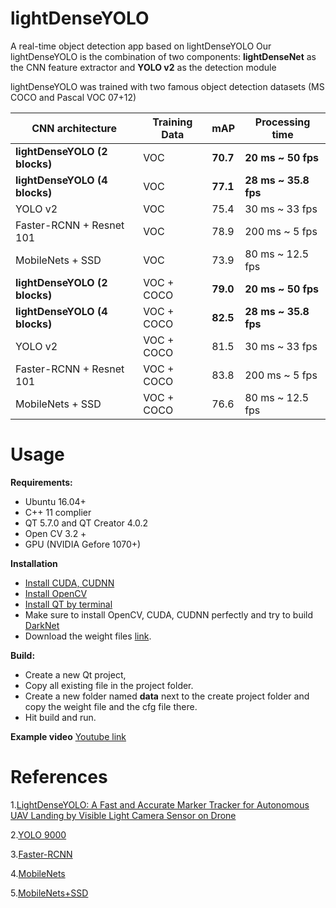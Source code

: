 # lightDenseYOLO

A real-time object detection app based on lightDenseYOLO
Our lightDenseYOLO is the combination of two components: **lightDenseNet** as the CNN feature extractor and **YOLO v2** as the detection module

lightDenseYOLO was trained with two famous object detection datasets (MS COCO and Pascal VOC 07+12)

| CNN architecture          	    | Training Data 	| mAP  	    | Processing time  	    |
|---------------------------	    |---------------	|---------	|-----------------------|
| **lightDenseYOLO (2 blocks)** 	| VOC           	| **70.7** 	| **20 ms ~ 50 fps**   	|
| **lightDenseYOLO (4 blocks)** 	| VOC           	| **77.1** 	| **28 ms ~ 35.8 fps** 	|
| YOLO v2                   	    | VOC           	| 75.4 	    | 30 ms ~ 33 fps   	    |
| Faster-RCNN + Resnet 101  	    | VOC           	| 78.9 	    | 200 ms ~ 5 fps   	    |
| MobileNets + SSD          	    | VOC           	| 73.9 	    | 80 ms ~ 12.5 fps 	    | 
| **lightDenseYOLO (2 blocks)** 	| VOC + COCO    	| **79.0** 	| **20 ms ~ 50 fps**   	|
| **lightDenseYOLO (4 blocks)** 	| VOC + COCO    	| **82.5** 	| **28 ms ~ 35.8 fps** 	|
| YOLO v2                   	    | VOC + COCO    	| 81.5 	    | 30 ms ~ 33 fps   	    |
| Faster-RCNN + Resnet 101  	    | VOC + COCO    	| 83.8 	    | 200 ms ~ 5 fps   	    |
| MobileNets + SSD          	    | VOC + COCO    	| 76.6 	    | 80 ms ~ 12.5 fps 	    |

# Usage

**Requirements:**
+ Ubuntu 16.04+
+ C++ 11 complier
+ QT 5.7.0 and QT Creator 4.0.2
+ Open CV 3.2 +
+ GPU (NVIDIA Gefore 1070+)

**Installation**
+ [Install CUDA, CUDNN](http://www.python36.com/how-to-install-tensorflow-gpu-with-cuda-9-2-for-python-on-ubuntu/)
+ [Install OpenCV](http://www.python36.com/how-to-install-tensorflow-gpu-with-cuda-9-2-for-python-on-ubuntu/)
+ [Install QT by terminal](https://wiki.qt.io/Install_Qt_5_on_Ubuntu)
+ Make sure to install OpenCV, CUDA, CUDNN perfectly and try to build [DarkNet](https://github.com/AlexeyAB/darknet)
+ Download the weight files [link](https://www.dropbox.com/s/92mnurujtjtywcr/lightDenseYOLO.zip?dl=0).

**Build:**
+ Create a new Qt project,
+ Copy all existing file in the project folder. 
+ Create a new folder named **data** next to the create project folder and copy the weight file and the cfg file there.
+ Hit build and run.

**Example video**
[Youtube link](https://www.youtube.com/watch?v=XfbD2THhfiY&feature=youtu.be)

# References
1.[LightDenseYOLO: A Fast and Accurate Marker Tracker for Autonomous UAV Landing by Visible Light Camera Sensor on Drone](http://www.mdpi.com/1424-8220/18/6/1703)

2.[YOLO 9000](https://arxiv.org/abs/1612.08242)

3.[Faster-RCNN](https://arxiv.org/abs/1506.01497)

4.[MobileNets](https://arxiv.org/abs/1704.04861)

5.[MobileNets+SSD](https://ieeexplore.ieee.org/document/8099834/)

